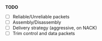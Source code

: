 
**TODO**
- [ ] Reliable/Unreliable packets
- [ ] Assembly/Disassembly
- [ ] Delivery strategy (aggressive, on NACK)
- [ ] Trim control and data packets
